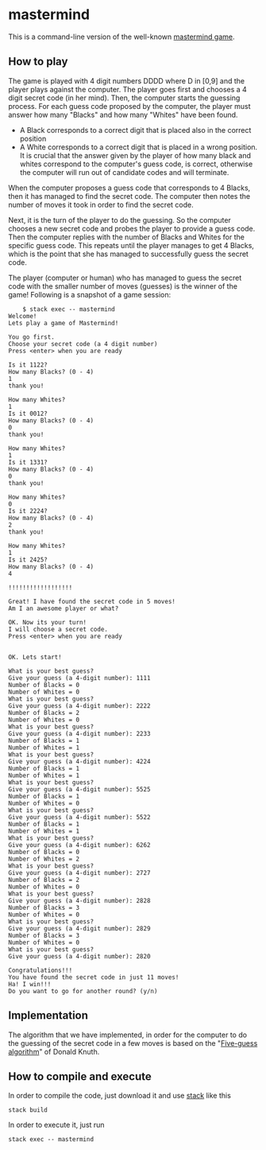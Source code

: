 ﻿# mastermind
This is a command-line version of the well-known [mastermind game](https://en.wikipedia.org/wiki/Mastermind_%28board_game%29).
## How to play
The game is played with 4 digit numbers DDDD where D in [0,9] and the player  plays against the computer.
The player goes first and chooses a 4 digit secret code (in her mind). Then, the computer starts the guessing process. For each guess code proposed by the computer, the player must answer how many "Blacks" and how many "Whites" have been found.
* A Black corresponds to a correct digit that is placed also in the correct position
* A White corresponds to a correct digit that is placed in a wrong position.
It is crucial that the answer given by the player of how many black and whites correspond to the computer's guess code, is correct, otherwise the computer will run out of candidate codes and will terminate.

When the computer proposes a guess code that corresponds to 4 Blacks, then it has managed to find the secret code. The computer then notes the number of moves it took in order to find the secret code.

Next, it is the turn of the player to do the guessing. So the computer chooses a new secret code and probes the player to provide a guess code. Then the computer replies with the number of Blacks and Whites for the specific guess code. This repeats until the player manages to get 4 Blacks, which is the point that she has managed to successfully guess the secret code.

The player (computer or human) who has managed to guess the secret code with the smaller number of moves (guesses) is the winner of the game!
Following is a snapshot of a game session:

        $ stack exec -- mastermind
    Welcome!
    Lets play a game of Mastermind!
    
    You go first.
    Choose your secret code (a 4 digit number)
    Press <enter> when you are ready
    
    Is it 1122?
    How many Blacks? (0 - 4)
    1
    thank you!
    
    How many Whites?
    1
    Is it 0012?
    How many Blacks? (0 - 4)
    0
    thank you!
    
    How many Whites?
    1
    Is it 1331?
    How many Blacks? (0 - 4)
    0
    thank you!
    
    How many Whites?
    0
    Is it 2224?
    How many Blacks? (0 - 4)
    2
    thank you!
    
    How many Whites?
    1
    Is it 2425?
    How many Blacks? (0 - 4)
    4
    
    !!!!!!!!!!!!!!!!!!
    
    Great! I have found the secret code in 5 moves!
    Am I an awesome player or what?
    
    OK. Now its your turn!
    I will choose a secret code.
    Press <enter> when you are ready
    
    
    OK. Lets start!
    
    What is your best guess?
    Give your guess (a 4-digit number): 1111
    Number of Blacks = 0
    Number of Whites = 0
    What is your best guess?
    Give your guess (a 4-digit number): 2222
    Number of Blacks = 2
    Number of Whites = 0
    What is your best guess?
    Give your guess (a 4-digit number): 2233
    Number of Blacks = 1
    Number of Whites = 1
    What is your best guess?
    Give your guess (a 4-digit number): 4224
    Number of Blacks = 1
    Number of Whites = 1
    What is your best guess?
    Give your guess (a 4-digit number): 5525
    Number of Blacks = 1
    Number of Whites = 0
    What is your best guess?
    Give your guess (a 4-digit number): 5522
    Number of Blacks = 1
    Number of Whites = 1
    What is your best guess?
    Give your guess (a 4-digit number): 6262
    Number of Blacks = 0
    Number of Whites = 2
    What is your best guess?
    Give your guess (a 4-digit number): 2727
    Number of Blacks = 2
    Number of Whites = 0
    What is your best guess?
    Give your guess (a 4-digit number): 2828
    Number of Blacks = 3
    Number of Whites = 0
    What is your best guess?
    Give your guess (a 4-digit number): 2829
    Number of Blacks = 3
    Number of Whites = 0
    What is your best guess?
    Give your guess (a 4-digit number): 2820
    
    Congratulations!!!
    You have found the secret code in just 11 moves!
    Ha! I win!!!
    Do you want to go for another round? (y/n)


## Implementation
The algorithm that we have implemented, in order for the computer to do the guessing of the secret code in a few moves is based on the "[Five-guess algorithm](http://www.cs.uni.edu/~wallingf/teaching/cs3530/resources/knuth-mastermind.pdf)" of Donald Knuth.

## How to compile and execute
In order to compile the code, just download it and use [stack](https://docs.haskellstack.org/en/stable/GUIDE/) like this

    stack build
    
In order to execute it, just run

    stack exec -- mastermind

